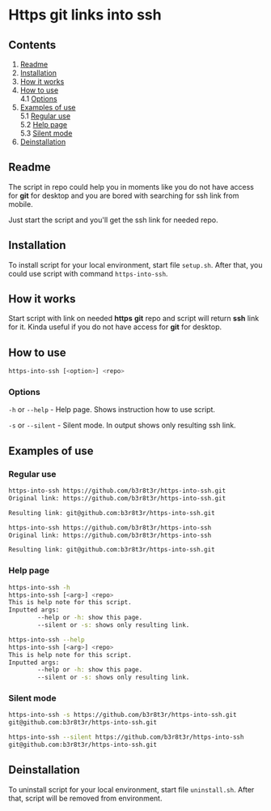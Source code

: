 # Https git links into ssh
## Contents

1. [Readme](#readme)
2. [Installation](#installation)
3. [How it works](#how-it-works)
4. [How to use](#how-to-use) \
    4.1 [Options](#options)
5. [Examples of use](#examples-of-use) \
    5.1 [Regular use](#regular-use) \
    5.2 [Help page](#help-page)\
    5.3 [Silent mode](#silent-mode)
6. [Deinstallation](#deinstallation)

## Readme
The script in repo could help you in moments like you do not have access for **git** for desktop and you are bored with searching for ssh link from mobile.

Just start the script and you'll get the ssh link for needed repo.

## Installation

To install script for your local environment, start file `setup.sh`. After that, you could use script with command `https-into-ssh`.

## How it works

Start script with link on needed **https** **git** repo and script will return **ssh** link for it. Kinda useful if you do not have access for **git** for desktop.

## How to use

```bash
https-into-ssh [<option>] <repo>
```

### Options

`-h` or `--help` - Help page. Shows instruction how to use script.

`-s` or `--silent` - Silent mode. In output shows only resulting ssh link.

## Examples of use

### Regular use

```bash
https-into-ssh https://github.com/b3r8t3r/https-into-ssh.git
Original link: https://github.com/b3r8t3r/https-into-ssh.git

Resulting link: git@github.com:b3r8t3r/https-into-ssh.git
```

```bash
https-into-ssh https://github.com/b3r8t3r/https-into-ssh
Original link: https://github.com/b3r8t3r/https-into-ssh

Resulting link: git@github.com:b3r8t3r/https-into-ssh.git
```

### Help page

```bash
https-into-ssh -h
https-into-ssh [<arg>] <repo> 
This is help note for this script. 
Inputted args:
        --help or -h: show this page.
        --silent or -s: shows only resulting link.
```

```bash
https-into-ssh --help
https-into-ssh [<arg>] <repo> 
This is help note for this script. 
Inputted args:
        --help or -h: show this page.
        --silent or -s: shows only resulting link.
```

### Silent mode

```bash
https-into-ssh -s https://github.com/b3r8t3r/https-into-ssh.git
git@github.com:b3r8t3r/https-into-ssh.git
```

```bash
https-into-ssh --silent https://github.com/b3r8t3r/https-into-ssh
git@github.com:b3r8t3r/https-into-ssh.git
```

## Deinstallation

To uninstall script for your local environment, start file `uninstall.sh`. After that, script will be removed from environment.
